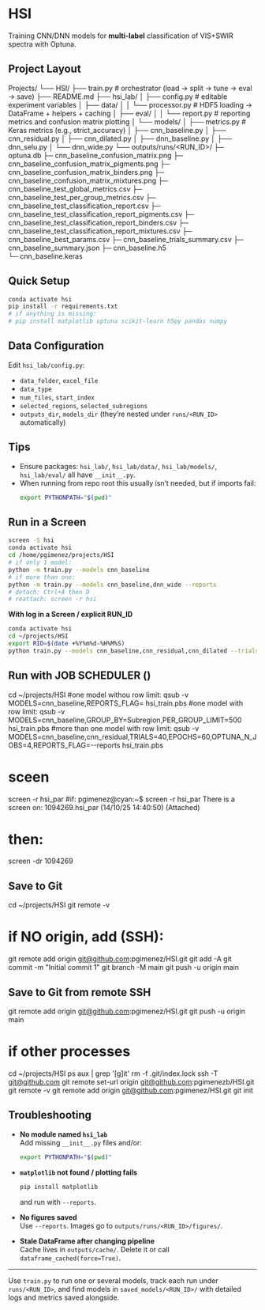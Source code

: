 # HSI

Training CNN/DNN models for **multi-label** classification of VIS+SWIR spectra with Optuna.

## Project Layout

Projects/
└── HSI/
├── train.py # orchestrator (load → split → tune → eval → save)
├── README.md
├── hsi_lab/
│ ├── config.py # editable experiment variables
│ ├── data/
│ │ └── processor.py # HDF5 loading → DataFrame + helpers + caching
│ ├── eval/
│ │ └── report.py # reporting metrics and confusion matrix plotting
│ └── models/
  │ ├── metrics.py # Keras metrics (e.g., strict_accuracy)
  │ ├── cnn_baseline.py
  │ ├── cnn_residual.py
  │ ├── cnn_dilated.py
  │ ├── dnn_baseline.py
  │ ├── dnn_selu.py
  │ └── dnn_wide.py
  └── outputs/runs/<RUN_ID>/
    ├─ optuna.db
    ├─ cnn_baseline_confusion_matrix.png
    ├─ cnn_baseline_confusion_matrix_pigments.png
    ├─ cnn_baseline_confusion_matrix_binders.png
    ├─ cnn_baseline_confusion_matrix_mixtures.png
    ├─ cnn_baseline_test_global_metrics.csv
    ├─ cnn_baseline_test_per_group_metrics.csv
    ├─ cnn_baseline_test_classification_report.csv
    ├─ cnn_baseline_test_classification_report_pigments.csv
    ├─ cnn_baseline_test_classification_report_binders.csv
    ├─ cnn_baseline_test_classification_report_mixtures.csv
    ├─ cnn_baseline_best_params.csv
    ├─ cnn_baseline_trials_summary.csv
    ├─ cnn_baseline_summary.json
    ├─ cnn_baseline.h5           
    └─ cnn_baseline.keras         

## Quick Setup

```bash
conda activate hsi
pip install -r requirements.txt
# if anything is missing:
# pip install matplotlib optuna scikit-learn h5py pandas numpy
```

## Data Configuration

Edit `hsi_lab/config.py`:

- `data_folder`, `excel_file`
- `data_type`
- `num_files`, `start_index`
- `selected_regions`, `selected_subregions`
- `outputs_dir`, `models_dir` (they’re nested under `runs/<RUN_ID>` automatically)


## Tips

- Ensure packages: `hsi_lab/`, `hsi_lab/data/`, `hsi_lab/models/`, `hsi_lab/eval/` all have `__init__.py`.
- When running from repo root this usually isn’t needed, but if imports fail:
  ```bash
  export PYTHONPATH="$(pwd)"
  ```

## Run in a Screen

```bash
screen -S hsi
conda activate hsi
cd /home/pgimenez/projects/HSI
# if only 1 model:
python -m train.py --models cnn_baseline
# if more than one:
python -m train.py --models cnn_baseline,dnn_wide --reports
# detach: Ctrl+A then D
# reattach: screen -r hsi
```

**With log in a Screen / explicit RUN_ID**
```bash
conda activate hsi
cd ~/projects/HSI
export RID=$(date +%Y%m%d-%H%M%S)
python train.py --models cnn_baseline,cnn_residual,cnn_dilated --trials 40 --epochs 60 --reports --run-id "$RID"
```

## Run with JOB SCHEDULER ()
cd ~/projects/HSI
#one model withou row limit:
qsub -v MODELS=cnn_baseline,REPORTS_FLAG= hsi_train.pbs
#one model with row limit:
qsub -v MODELS=cnn_baseline,GROUP_BY=Subregion,PER_GROUP_LIMIT=500 hsi_train.pbs
#more than one model with row limit:
qsub -v MODELS=cnn_baseline,cnn_residual,TRIALS=40,EPOCHS=60,OPTUNA_N_JOBS=4,REPORTS_FLAG=--reports hsi_train.pbs

# sceen
screen -r hsi_par
#if:
pgimenez@cyan:~$ screen -r hsi_par 
There is a screen on: 1094269.hsi_par (14/10/25 14:40:50) (Attached)
# then:
screen -dr 1094269

## Save to Git
cd ~/projects/HSI
git remote -v 
# if NO origin, add (SSH):
git remote add origin git@github.com:pgimenez/HSI.git
git add -A
git commit -m "Initial commit 1"
git branch -M main
git push -u origin main

## Save to Git from remote SSH
git remote add origin git@github.com:pgimenez/HSI.git
git push -u origin main

# if other processes
cd ~/projects/HSI
ps aux | grep '[g]it'
rm -f .git/index.lock
ssh -T git@github.com
git remote set-url origin git@github.com:pgimenezb/HSI.git
git remote -v
git remote add origin git@github.com:pgimenez/HSI.git
git init
## Troubleshooting

- **No module named `hsi_lab`**  
  Add missing `__init__.py` files and/or:
  ```bash
  export PYTHONPATH="$(pwd)"
  ```

- **`matplotlib` not found / plotting fails**  
  ```bash
  pip install matplotlib
  ```
  and run with `--reports`.

- **No figures saved**  
  Use `--reports`. Images go to `outputs/runs/<RUN_ID>/figures/`.

- **Stale DataFrame after changing pipeline**  
  Cache lives in `outputs/cache/`. Delete it or call `dataframe_cached(force=True)`.

---

Use `train.py` to run one or several models, track each run under `runs/<RUN_ID>`, and find models in `saved_models/<RUN_ID>/` with detailed logs and metrics saved alongside.
